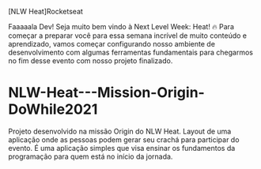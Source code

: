 [NLW Heat]Rocketseat

Faaaaala Dev! Seja muito bem vindo à Next Level Week: Heat! 🔥
Para começar a preparar você para essa semana incrível de muito conteúdo e aprendizado, vamos começar configurando nosso ambiente de desenvolvimento com algumas ferramentas fundamentais para chegarmos no fim desse evento com nosso projeto finalizado.

# NLW-Heat---Mission-Origin-DoWhile2021
Projeto desenvolvido na missão Origin do NLW Heat.    Layout de uma aplicação onde as pessoas podem gerar seu crachá para participar do evento. É uma aplicação simples que visa ensinar os fundamentos da programação para quem está no início da jornada.
